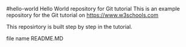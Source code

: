 #hello-world
Hello World repository for Git tutorial
This is an example repository for the Git tutorial on https://www.w3schools.com

This reposirtory is built step by step in the tutorial.

file name
README.MD